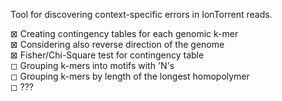 Tool for discovering context-specific errors in IonTorrent reads.

⊠ Creating contingency tables for each genomic k-mer  
⊠ Considering also reverse direction of the genome  
⊠ Fisher/Chi-Square test for contingency table  
◻ Grouping k-mers into motifs with 'N's  
◻ Grouping k-mers by length of the longest homopolymer  
◻ ???
